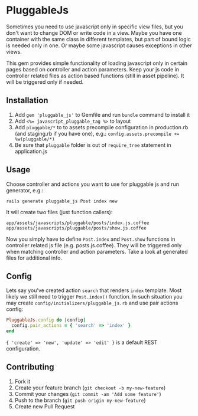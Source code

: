 # PluggableJs

Sometimes you need to use javascript only in specific view files, but you don't want to change DOM or write code in a view. Maybe you have one container with the same class in different templates, but part of bound logic is needed only in one. Or maybe some javascript causes exceptions in other views.

This gem provides simple functionality of loading javascript only in certain pages based on controller and action parameters. Keep your js code in controller related files as action based functions (still in asset pipeline). It will be triggered only if needed.

## Installation

1. Add `gem 'pluggable_js'` to Gemfile and run `bundle` command to install it
2. Add `<%= javascript_pluggable_tag %>` to layout
3. Add `pluggable/*` to to assets precompile configuration in production.rb (and staging.rb if you have one), e.g.: `config.assets.precompile += %w(pluggable/*)`
4. Be sure that `pluggable` folder is out of `require_tree` statement in application.js

## Usage

Choose controller and actions you want to use for pluggable js and run generator, e.g.:
    
    rails generate pluggable_js Post index new

It will create two files (just function callers):
    
    app/assets/javascripts/pluggable/posts/index.js.coffee
    app/assets/javascripts/pluggable/posts/show.js.coffee

Now you simply have to define `Post.index` and `Post.show` functions in controller related js file (e.g. posts.js.coffee). They will be triggered only when matching controller and action parameters. Take a look at generated files for additional info.

## Config

Lets say you've created action `search` that renders `index` template. Most likely we still need to trigger `Post.index()` function. In such situation you may create `config/initializers/pluggable_js.rb` and use pair actions config:

``` ruby
PluggableJs.config do |config|
  config.pair_actions = { 'search' => 'index' }
end
```

`{ 'create' => 'new', 'update' => 'edit' }` is a default REST configuration.

## Contributing

1. Fork it
2. Create your feature branch (`git checkout -b my-new-feature`)
3. Commit your changes (`git commit -am 'Add some feature'`)
4. Push to the branch (`git push origin my-new-feature`)
5. Create new Pull Request
